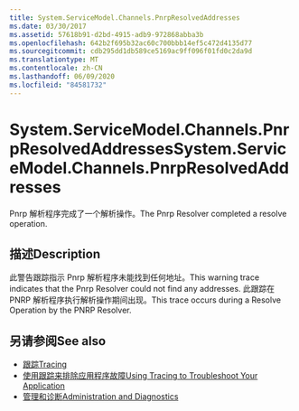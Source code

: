 ```yaml
---
title: System.ServiceModel.Channels.PnrpResolvedAddresses
ms.date: 03/30/2017
ms.assetid: 57618b91-d2bd-4915-adb9-972868abba3b
ms.openlocfilehash: 642b2f695b32ac60c700bbb14ef5c472d4135d77
ms.sourcegitcommit: cdb295dd1db589ce5169ac9ff096f01fd0c2da9d
ms.translationtype: MT
ms.contentlocale: zh-CN
ms.lasthandoff: 06/09/2020
ms.locfileid: "84581732"
---
```

# <a name="systemservicemodelchannelspnrpresolvedaddresses"></a><span data-ttu-id="bf73f-102">System.ServiceModel.Channels.PnrpResolvedAddresses</span><span class="sxs-lookup"><span data-stu-id="bf73f-102">System.ServiceModel.Channels.PnrpResolvedAddresses</span></span>
<span data-ttu-id="bf73f-103">Pnrp 解析程序完成了一个解析操作。</span><span class="sxs-lookup"><span data-stu-id="bf73f-103">The Pnrp Resolver completed a resolve operation.</span></span>  
  
## <a name="description"></a><span data-ttu-id="bf73f-104">描述</span><span class="sxs-lookup"><span data-stu-id="bf73f-104">Description</span></span>  
 <span data-ttu-id="bf73f-105">此警告跟踪指示 Pnrp 解析程序未能找到任何地址。</span><span class="sxs-lookup"><span data-stu-id="bf73f-105">This warning trace indicates that the Pnrp Resolver could not find any addresses.</span></span> <span data-ttu-id="bf73f-106">此跟踪在 PNRP 解析程序执行解析操作期间出现。</span><span class="sxs-lookup"><span data-stu-id="bf73f-106">This trace occurs during a Resolve Operation by the PNRP Resolver.</span></span>  
  
## <a name="see-also"></a><span data-ttu-id="bf73f-107">另请参阅</span><span class="sxs-lookup"><span data-stu-id="bf73f-107">See also</span></span>

- [<span data-ttu-id="bf73f-108">跟踪</span><span class="sxs-lookup"><span data-stu-id="bf73f-108">Tracing</span></span>](index.md)
- [<span data-ttu-id="bf73f-109">使用跟踪来排除应用程序故障</span><span class="sxs-lookup"><span data-stu-id="bf73f-109">Using Tracing to Troubleshoot Your Application</span></span>](using-tracing-to-troubleshoot-your-application.md)
- [<span data-ttu-id="bf73f-110">管理和诊断</span><span class="sxs-lookup"><span data-stu-id="bf73f-110">Administration and Diagnostics</span></span>](../index.md)
